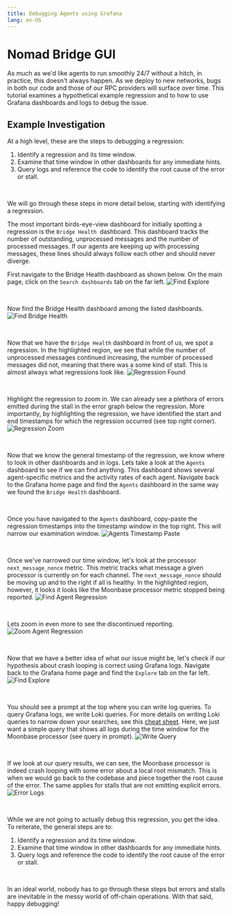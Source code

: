 ```yaml
---
title: Debugging Agents using Grafana
lang: en-US
---
```


# Nomad Bridge GUI

As much as we'd like agents to run smoothly 24/7 without a hitch, in practice, this doesn't always happen. As we deploy to new networks, bugs in both our code and those of our RPC providers will surface over time. This tutorial examines a hypothetical example regression and to how to use Grafana dashboards and logs to debug the issue.

## Example Investigation

At a high level, these are the steps to debugging a regression:

1. Identify a regression and its time window.
2. Examine that time window in other dashboards for any immediate hints.
3. Query logs and reference the code to identify the root cause of the error or stall.

<br>

We will go through these steps in more detail below, starting with identifying a regression.

The most important birds-eye-view dashboard for initially spotting a regression is the `Bridge Health `dashboard. This dashboard tracks the number of outstanding, unprocessed messages and the number of processed messages. If our agents are keeping up with processing messages, these lines should always follow each other and should never diverge.

First navigate to the Bridge Health dashboard as shown below. On the main page, click on the `Search dashboards` tab on the far left.
![Find Explore](../public/../../public/tutorials/debug-agents/find-dashboards.png)

<br>

Now find the Bridge Health dashboard among the listed dashboards.
![Find Bridge Health](../public/../../public/tutorials/debug-agents/find-bridge-health.png)

<br>

Now that we have the `Bridge Health` dashboard in front of us, we spot a regression. In the highlighted region, we see that while the number of unprocessed messages continued increasing, the number of processed messages did not, meaning that there was a some kind of stall. This is almost always what regressions look like.
![Regression Found](../public/../../public/tutorials/debug-agents/identify-regression.png)

<br>

Highlight the regression to zoom in. We can already see a plethora of errors emitted during the stall in the error graph below the regression. More importantly, by highlighting the regression, we have identified the start and end timestamps for which the regression occurred (see top right corner).
![Regression Zoom](../public/../../public/tutorials/debug-agents/zoom-in-regression.png)

<br>

Now that we know the general timestamp of the regression, we know where to look in other dashboards and in logs. Lets take a look at the `Agents` dashboard to see if we can find anything. This dashboard shows several agent-specific metrics and the activity rates of each agent. Navigate back to the Grafana home page and find the `Agents` dashboard in the same way we found the `Bridge Health` dashboard.

<br>

Once you have navigated to the `Agents` dashboard, copy-paste the regression timestamps into the timestamp window in the top right. This will narrow our examination window.
![Agents Timestamp Paste](../public/../../public/tutorials/debug-agents/agents-timestamp-paste.png)

<br>

Once we've narrowed our time window, let's look at the processor `next_message_nonce` metric. This metric tracks what message a given processor is currently on for each channel. The `next_message_nonce` should be moving up and to the right if all is healthy. In the highlighted region, however, it looks it looks like the Moonbase processor metric stopped being reported.
![Find Agent Regression](../public/../../public/tutorials/debug-agents/agents-more-zoom.png)

<br>

Lets zoom in even more to see the discontinued reporting.
![Zoom Agent Regression](../public/../../public/tutorials/debug-agents/agents-even-more-zoom.png)

<br>

Now that we have a better idea of what our issue might be, let's check if our hypothesis about crash looping is correct using Grafana logs. Navigate back to the Grafana home page and find the `Explore` tab on the far left.
![Find Explore](../public/../../public/tutorials/debug-agents/find-explore.png)

<br>

You should see a prompt at the top where you can write log queries. To query Grafana logs, we write Loki queries. For more details on writing Loki queries to narrow down your searches, see this [cheat sheet](https://grafana.com/docs/loki/latest/logql/log_queries/). Here, we just want a simple query that shows all logs during the time window for the Moonbase processor (see query in prompt).
![Write Query](../public/../../public/tutorials/debug-agents/enter-agent-pod-and-timestamp.png)

<br>

If we look at our query results, we can see, the Moonbase processor is indeed crash looping with some error about a local root mismatch. This is when we would go back to the codebase and piece together the root cause of the error. The same applies for stalls that are not emitting explicit errors.
![Error Logs](../public/../../public/tutorials/debug-agents/log-errors.png)

<br>

While we are not going to actually debug this regression, you get the idea. To reiterate, the general steps are to:

1. Identify a regression and its time window.
2. Examine that time window in other dashboards for any immediate hints.
3. Query logs and reference the code to identify the root cause of the error or stall.

<br>

In an ideal world, nobody has to go through these steps but errors and stalls are inevitable in the messy world of off-chain operations. With that said, happy debugging!
